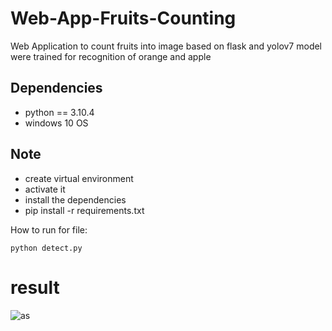 # Web-App-Fruits-Counting
Web Application to count fruits into image based on flask and yolov7 model were trained for recognition of orange and apple

## Dependencies
* python == 3.10.4
* windows 10 OS

## Note 
* create virtual environment
* activate it
* install the dependencies
* pip install -r requirements.txt

How to run for file:
<pre><code>python detect.py</code></pre>


# result
![as](https://github.com/furiouskhan007/Fruits-Detection-and-count-Yolov7/assets/135207625/83165f69-e32f-4a53-8792-dcf980f972ba)

